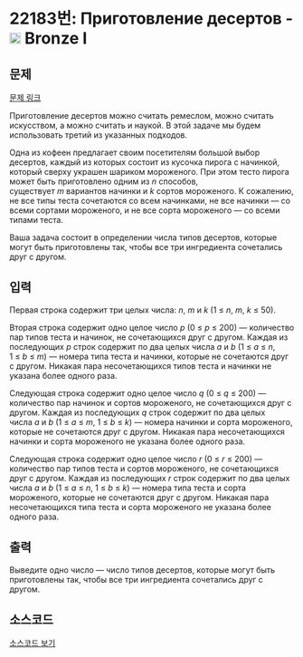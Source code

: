 # 22183번: Приготовление десертов - <img src="https://static.solved.ac/tier_small/5.svg" style="height:20px" /> Bronze I

<!-- performance -->

<!-- 문제 제출 후 깃허브에 푸시를 했을 때 제출한 코드의 성능이 입력될 공간입니다.-->

<!-- end -->

## 문제

[문제 링크](https://boj.kr/22183)


<p>Приготовление десертов можно считать ремеслом, можно считать искусством, а можно считать и наукой. В этой задаче мы будем использовать третий из указанных подходов.</p>

<p>Одна из кофеен предлагает своим посетителям большой выбор десертов, каждый из которых состоит из кусочка пирога с начинкой, который сверху украшен шариком мороженого. При этом тесто пирога может быть приготовлено одним из&nbsp;<i>n</i>&nbsp;способов, существует&nbsp;<i>m</i>&nbsp;вариантов начинки и&nbsp;<i>k</i>&nbsp;сортов мороженого. К сожалению, не все типы теста сочетаются со всем начинками, не все начинки — со всеми сортами мороженого, и не все сорта мороженого — со всеми типами теста.</p>

<p>Ваша задача состоит в определении числа типов десертов, которые могут быть приготовлены так, чтобы все три ингредиента сочетались друг с другом.</p>



## 입력


<p>Первая строка содержит три целых числа:&nbsp;<i>n</i>,&nbsp;<i>m</i>&nbsp;и&nbsp;<i>k</i>&nbsp;(1&nbsp;≤&nbsp;<i>n</i>,&nbsp;<i>m</i>,&nbsp;<i>k</i>&nbsp;≤&nbsp;50).</p>

<p>Вторая строка содержит одно целое число&nbsp;<i>p</i>&nbsp;(0&nbsp;≤&nbsp;<i>p</i>&nbsp;≤&nbsp;200) — количество пар типов теста и начинок, не сочетающихся друг с другом. Каждая из последующих&nbsp;<i>p</i>&nbsp;строк содержит по два целых числа&nbsp;<i>a</i>&nbsp;и&nbsp;<i>b</i>&nbsp;(1&nbsp;≤&nbsp;<i>a</i>&nbsp;≤&nbsp;<i>n</i>, 1&nbsp;≤&nbsp;<i>b</i>&nbsp;≤&nbsp;<i>m</i>) — номера типа теста и начинки, которые не сочетаются друг с другом. Никакая пара несочетающихся типов теста и начинки не указана более одного раза.</p>

<p>Следующая строка содержит одно целое число&nbsp;<i>q</i>&nbsp;(0&nbsp;≤&nbsp;<i>q</i>&nbsp;≤&nbsp;200) — количество пар начинок и сортов мороженого, не сочетающихся друг с другом. Каждая из последующих&nbsp;<i>q</i>&nbsp;строк содержит по два целых числа&nbsp;<i>a</i>&nbsp;и&nbsp;<i>b</i>&nbsp;(1&nbsp;≤&nbsp;<i>a</i>&nbsp;≤&nbsp;<i>m</i>, 1&nbsp;≤&nbsp;<i>b</i>&nbsp;≤&nbsp;<i>k</i>) — номера начинки и сорта мороженого, которые не сочетаются друг с другом. Никакая пара несочетающихся начинки и сорта мороженого не указана более одного раза.</p>

<p>Следующая строка содержит одно целое число&nbsp;<i>r</i>&nbsp;(0&nbsp;≤&nbsp;<i>r</i>&nbsp;≤&nbsp;200) — количество пар типов теста и сортов мороженого, не сочетающихся друг с другом. Каждая из последующих&nbsp;<i>r</i>&nbsp;строк содержит по два целых числа&nbsp;<i>a</i>&nbsp;и&nbsp;<i>b</i>&nbsp;(1&nbsp;≤&nbsp;<i>a</i>&nbsp;≤&nbsp;<i>n</i>, 1&nbsp;≤&nbsp;<i>b</i>&nbsp;≤&nbsp;<i>k</i>) — номера типа теста и сорта мороженого, которые не сочетаются друг с другом. Никакая пара несочетающихся типа теста и сорта мороженого не указана более одного раза.</p>



## 출력


<p>Выведите одно число — число типов десертов, которые могут быть приготовлены так, чтобы все три ингредиента сочетались друг с другом.</p>



## 소스코드

[소스코드 보기](Приготовление%20десертов.py)